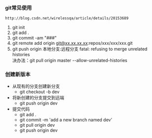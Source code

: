 ### git常见使用

```
http://blog.csdn.net/wirelessqa/article/details/20153689
```

1. git init
2. git add .
3. git commit -am "\#\#\#"      
4. git remote add origin git@xx.xx.xx.xx:repos/xxx/xxx/xxx.git
5. git push origin 本地分支:远程分支
  fatal: refusing to merge unrelated histories  
  决办法：git pull origin master --allow-unrelated-histories



### 创建新版本

* 从现有的分支创建新分支
  * git checkout -b dev
* 将新创建的分支提交到远端
  * git push origin dev
* 提交代码
  * git add . 
  * git commit -m 'add a new branch named dev'
  * git pull origin dev
  * git push origin dev



